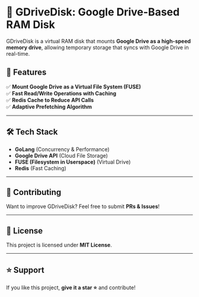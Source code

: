 # 🚀 GDriveDisk: Google Drive-Based RAM Disk  

GDriveDisk is a virtual RAM disk that mounts **Google Drive as a high-speed memory drive**, allowing temporary storage that syncs with Google Drive in real-time.  

## 📌 Features  
✅ **Mount Google Drive as a Virtual File System (FUSE)**  
✅ **Fast Read/Write Operations with Caching**  
✅ **Redis Cache to Reduce API Calls**  
✅ **Adaptive Prefetching Algorithm**  

---

## 🛠️ Tech Stack  
- **GoLang** (Concurrency & Performance)  
- **Google Drive API** (Cloud File Storage)  
- **FUSE (Filesystem in Userspace)** (Virtual Drive)  
- **Redis** (Fast Caching)  

---

## 🤝 Contributing  
Want to improve GDriveDisk? Feel free to submit **PRs & Issues**!  

---

## 📜 License  
This project is licensed under **MIT License**.  

---

## ⭐ Support  
If you like this project, **give it a star ⭐** and contribute!  
